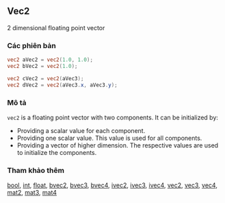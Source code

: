 ## Vec2
2 dimensional floating point vector

### Các phiên bản
```glsl
vec2 aVec2 = vec2(1.0, 1.0);
vec2 bVec2 = vec2(1.0);

vec2 cVec2 = vec2(aVec3);
vec2 dVec2 = vec2(aVec3.x, aVec3.y);
```

### Mô tả
```vec2``` is a floating point vector with two components. It can be initialized by:

- Providing a scalar value for each component.
- Providing one scalar value. This value is used for all components.
- Providing a vector of higher dimension. The respective values are used to initialize the components.

### Tham khảo thêm
[bool](/glossary/?lan=vi&search=bool), [int](/glossary/?lan=vi&search=int), [float](/glossary/?lan=vi&search=float), [bvec2](/glossary/?lan=vi&search=bvec2), [bvec3](/glossary/?lan=vi&search=bvec3), [bvec4](/glossary/?lan=vi&search=bvec4), [ivec2](/glossary/?lan=vi&search=ivec2), [ivec3](/glossary/?lan=vi&search=ivec3), [ivec4](/glossary/?lan=vi&search=ivec4), [vec2](/glossary/?lan=vi&search=vec2), [vec3](/glossary/?lan=vi&search=vec3), [vec4](/glossary/?lan=vi&search=vec4), [mat2](/glossary/?lan=vi&search=mat2), [mat3](/glossary/?lan=vi&search=mat3), [mat4](/glossary/?lan=vi&search=mat4)
